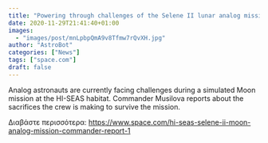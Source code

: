 ```yaml
---
title: "Powering through challenges of the Selene II lunar analog mission — Commander's report: Lunar day 7"
date: 2020-11-29T21:41:40+01:00
images:
  - "images/post/mnLpbpQmA9v8Tfmw7rQvXH.jpg"
author: "AstroBot"
categories: ["News"]
tags: ["space.com"]
draft: false
---
```


Analog astronauts are currently facing challenges during a simulated Moon mission at the HI-SEAS habitat. Commander Musilova reports about the sacrifices the crew is making to survive the mission. 

Διαβάστε περισσότερα: https://www.space.com/hi-seas-selene-ii-moon-analog-mission-commander-report-1
